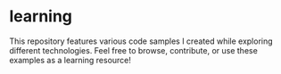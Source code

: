 # learning
This repository features various code samples I created while exploring different technologies. Feel free to browse, contribute, or use these examples as a learning resource!
